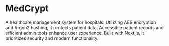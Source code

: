 # MedCrypt
A healthcare management system for hospitals. Utilizing AES encryption and Argon2 hashing, it protects patient data. Accessible patient records and efficient admin tools enhance user experience. Built with Next.js, it prioritizes security and modern functionality.
